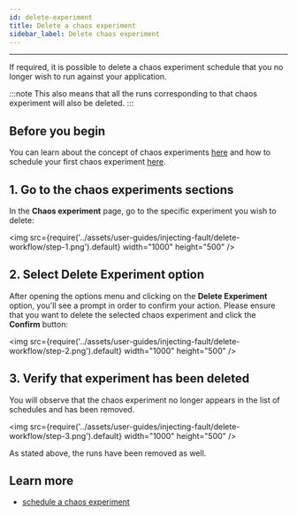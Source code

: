 ```yaml
---
id: delete-experiment
title: Delete a chaos experiment
sidebar_label: Delete chaos experiment
---
```


---

If required, it is possible to delete a chaos experiment schedule that you no longer wish to run against your application.

:::note
This also means that all the runs corresponding to that chaos experiment will also be deleted.
:::

## Before you begin

You can learn about the concept of chaos experiments [here](../concepts/chaos-workflow.md) and how to schedule your first chaos experiment [here](schedule-experiment.md).

## 1. Go to the chaos experiments sections

In the **Chaos experiment** page, go to the specific experiment you wish to delete:

<img src={require('../assets/user-guides/injecting-fault/delete-workflow/step-1.png').default} width="1000" height="500" />

## 2. Select Delete Experiment option

After opening the options menu and clicking on the **Delete Experiment** option, you'll see a prompt in order to confirm your action. Please ensure that you want to delete the selected chaos experiment and click the **Confirm** button:

<img src={require('../assets/user-guides/injecting-fault/delete-workflow/step-2.png').default} width="1000" height="500" />

## 3. Verify that experiment has been deleted

You will observe that the chaos experiment no longer appears in the list of schedules and has been removed.

<img src={require('../assets/user-guides/injecting-fault/delete-workflow/step-3.png').default} width="1000" height="500" />

As stated above, the runs have been removed as well.

## Learn more

- [schedule a chaos experiment](schedule-experiment.md)
